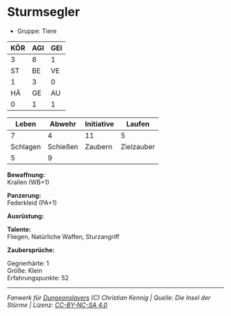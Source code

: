 # Sturmsegler  
- Gruppe: Tiere  

| KÖR | AGI | GEI |  
| --- | --- | --- |  
| 3   | 8   | 1   |
| ST  | BE  | VE  |  
| 1   | 3   | 0   |
| HÄ  | GE  | AU  |  
| 0   | 1   | 1   |


| Leben    | Abwehr   | Initiative | Laufen     |
| -------- | -------- | ---------- | ---------- |
| 7        | 4        | 11         | 5          |
| Schlagen | Schießen | Zaubern    | Zielzauber |
| 5        | 9        |            |            |

**Bewaffnung:**  
Krallen (WB+1)

**Panzerung:**  
Federkleid (PA+1)

**Ausrüstung:**  


**Talente:**  
Fliegen, Natürliche Waffen, Sturzangriff

**Zaubersprüche:**  


Gegnerhärte: 1  
Größe: Klein  
Erfahrungspunkte: 52  



___
*Fanwerk für [Dungeonslayers](https://www.dungeonslayers.net/) (C) Christian Kennig | Quelle: Die Insel der Stürme | Lizenz: [CC-BY-NC-SA 4.0](https://creativecommons.org/licenses/by-nc-sa/4.0/deed.de)*